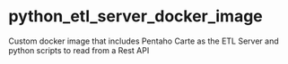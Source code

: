 # python_etl_server_docker_image
Custom docker image that includes Pentaho Carte as the ETL Server and python scripts to read from a Rest API
